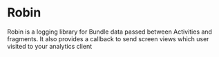 # Robin
Robin is a logging library for Bundle data passed between Activities and fragments. It also provides a callback to send screen views which user visited to your analytics client

